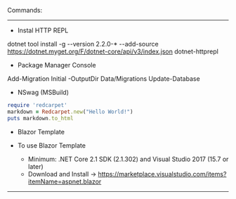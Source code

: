 Commands:

-----------------------------------------------------------------------------------------------------

- Instal HTTP REPL

dotnet tool install -g --version 2.2.0-* --add-source https://dotnet.myget.org/F/dotnet-core/api/v3/index.json dotnet-httprepl

- Package Manager Console

Add-Migration Initial -OutputDir Data/Migrations
Update-Database

- NSwag (MSBuild)



```ruby
require 'redcarpet'
markdown = Redcarpet.new("Hello World!")
puts markdown.to_html
```

- Blazor Template

- To use Blazor Template
   - Minimum: .NET Core 2.1 SDK (2.1.302) and Visual Studio 2017 (15.7 or later)
   - Download and Install -> https://marketplace.visualstudio.com/items?itemName=aspnet.blazor

-----------------------------------------------------------------------------------------------------


